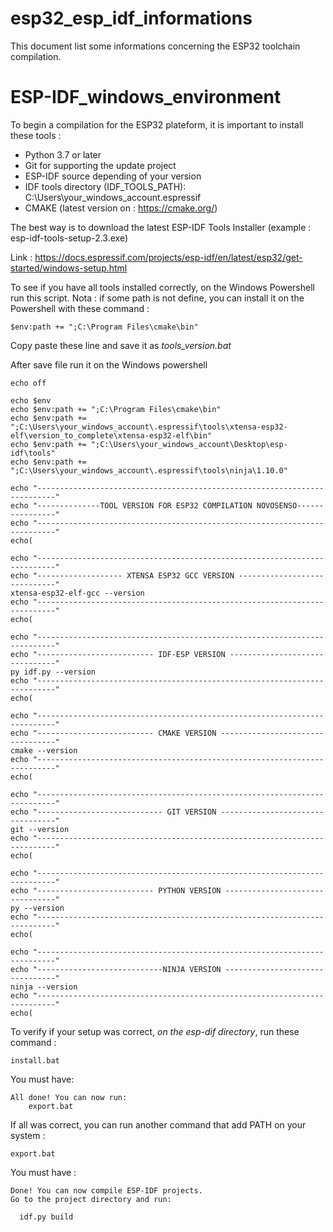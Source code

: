 # esp32_esp_idf_informations

This document list some informations concerning the ESP32 toolchain compilation.

# ESP-IDF_windows_environment

To begin a compilation for the ESP32 plateform, it is important to install these tools :
* Python 3.7 or later
* Git for supporting the update project
* ESP-IDF source depending of your version
* IDF tools directory (IDF_TOOLS_PATH): C:\Users\your_windows_account\.espressif
* CMAKE (latest version on : https://cmake.org/)

The best way is to download the latest ESP-IDF Tools Installer (example : esp-idf-tools-setup-2.3.exe)

Link : https://docs.espressif.com/projects/esp-idf/en/latest/esp32/get-started/windows-setup.html

To see if you have all tools installed correctly, on the Windows Powershell run this script.
Nota : if some path is not define, you can install it on the Powershell with these command : 
```
$env:path += ";C:\Program Files\cmake\bin"
```

Copy paste these line and save it as *tools_version.bat*

After save file run it on the Windows powershell
```
echo off

echo $env
echo $env:path += ";C:\Program Files\cmake\bin"
echo $env:path += ";C:\Users\your_windows_account\.espressif\tools\xtensa-esp32-elf\version_to_complete\xtensa-esp32-elf\bin"
echo $env:path += ";C:\Users\your_windows_account\Desktop\esp-idf\tools"
echo $env:path += ";C:\Users\your_windows_account\.espressif\tools\ninja\1.10.0"

echo "--------------------------------------------------------------------------"
echo "--------------TOOL VERSION FOR ESP32 COMPILATION NOVOSENSO----------------"
echo "--------------------------------------------------------------------------"
echo( 

echo "--------------------------------------------------------------------------"
echo "------------------- XTENSA ESP32 GCC VERSION -----------------------------"
xtensa-esp32-elf-gcc --version
echo "--------------------------------------------------------------------------"
echo( 

echo "--------------------------------------------------------------------------"
echo "-------------------------- IDF-ESP VERSION -------------------------------"
py idf.py --version
echo "--------------------------------------------------------------------------"
echo( 

echo "--------------------------------------------------------------------------"
echo "-------------------------- CMAKE VERSION ---------------------------------"
cmake --version
echo "--------------------------------------------------------------------------"
echo( 

echo "--------------------------------------------------------------------------"
echo "---------------------------- GIT VERSION ---------------------------------"
git --version
echo "--------------------------------------------------------------------------"
echo(

echo "--------------------------------------------------------------------------"
echo "-------------------------- PYTHON VERSION --------------------------------"
py --version
echo "--------------------------------------------------------------------------"
echo( 

echo "--------------------------------------------------------------------------"
echo "----------------------------NINJA VERSION --------------------------------" 
ninja --version
echo "--------------------------------------------------------------------------"
echo( 
```

To verify if your setup was correct, *on the esp-dif directory*, run these command :

```
install.bat
```
You must have:

```
All done! You can now run: 
    export.bat
```

If all was correct, you can run another command that add PATH on your system :

```
export.bat
```

You must have :
```
Done! You can now compile ESP-IDF projects.
Go to the project directory and run:

  idf.py build
```

